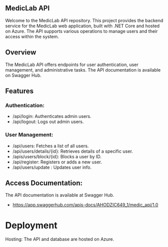 ## MedicLab API
Welcome to the MedicLab API repository. This project provides the backend service for the MedicLab web application, built with .NET Core and hosted on Azure. The API supports various operations to manage users and their access within the system.

## Overview
The MedicLab API offers endpoints for user authentication, user management, and administrative tasks. The API documentation is available on Swagger Hub.

## Features
### Authentication:
- /api/login: Authenticates admin users.
- /api/logout: Logs out admin users.
### User Management:
- /api/users: Fetches a list of all users.
- /api/users/details/{id}: Retrieves details of a specific user.
- /apis/users/block/{id}: Blocks a user by ID.
- /api/register: Registers or adds a new user.
- /api/users/update : Updates user info.

## Access Documentation:
The API documentation is available at Swagger Hub.
- https://app.swaggerhub.com/apis-docs/AHODZIC649_1/medic_api/1.0

# Deployment
Hosting: The API and database are hosted on Azure.
